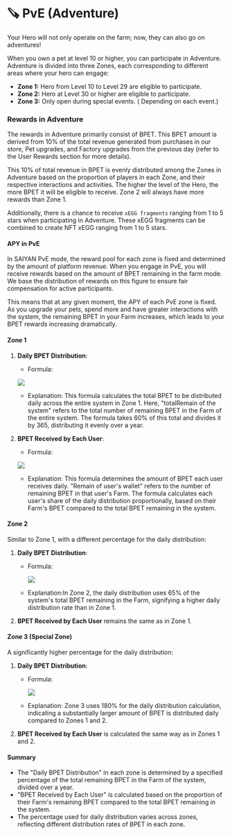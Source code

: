 # 🪚 PvE (Adventure)

Your Hero will not only operate on the farm; now, they can also go on adventures!

When you own a pet at level 10 or higher, you can participate in Adventure. Adventure is divided into three Zones, each corresponding to different areas where your hero can engage:

* **Zone 1:** Hero from Level 10 to Level 29 are eligible to participate.
* **Zone 2:** Hero at Level 30 or higher are eligible to participate.
* **Zone 3:** Only open during special events. ( Depending on each event.)

### **Rewards in Adventure** <a href="#rewards-in-adventure" id="rewards-in-adventure"></a>

The rewards in Adventure primarily consist of BPET. This BPET amount is derived from 10% of the total revenue generated from purchases in our store, Pet upgrades, and Factory upgrades from the previous day (refer to the User Rewards section for more details).

This 10% of total revenue in BPET is evenly distributed among the Zones in Adventure based on the proportion of players in each Zone, and their respective interactions and activities. The higher the level of the Hero, the more BPET it will be eligible to receive. Zone 2 will always have more rewards than Zone 1.

Additionally, there is a chance to receive `xEGG fragments` ranging from 1 to 5 stars when participating in Adventure. These xEGG fragments can be combined to create NFT xEGG ranging from 1 to 5 stars.

#### APY in PvE <a href="#apy-in-pve" id="apy-in-pve"></a>

In SAIYAN PvE mode, the reward pool for each zone is fixed and determined by the amount of platform revenue. When you engage in PvE, you will receive rewards based on the amount of BPET remaining in the farm mode. We base the distribution of rewards on this figure to ensure fair compensation for active participants.

This means that at any given moment, the APY of each PvE zone is fixed. As you upgrade your pets, spend more and have greater interactions with the system, the remaining BPET in your Farm increases, which leads to your BPET rewards increasing dramatically.

#### Zone 1 <a href="#zone-1-formula" id="zone-1-formula"></a>

1.  **Daily BPET Distribution**:

    * Formula:

    ![](https://chainkloud-coms-organization.gitbook.io/\~gitbook/image?url=https%3A%2F%2F1796548972-files.gitbook.io%2F%7E%2Ffiles%2Fv0%2Fb%2Fgitbook-x-prod.appspot.com%2Fo%2Fspaces%252FZEMUFPTQrcf7O846fusu%252Fuploads%252FKHfAFbSUamdTTSYdgA8S%252Fimage.png%3Falt%3Dmedia%26token%3D34bdaa6b-8ee8-4170-8edf-a6c56d4f7a33\&width=768\&dpr=4\&quality=100\&sign=ac82527fe4185029ed58b798d762e192355b2b4adc9966e42e3b51b796664fe1)

    * Explanation: This formula calculates the total BPET to be distributed daily across the entire system in Zone 1. Here, "totalRemain of the system" refers to the total number of remaining BPET in the Farm of the entire system. The formula takes 60% of this total and divides it by 365, distributing it evenly over a year.
2.  **BPET Received by Each User**:

    * Formula:

    ![](https://chainkloud-coms-organization.gitbook.io/\~gitbook/image?url=https%3A%2F%2F1796548972-files.gitbook.io%2F%7E%2Ffiles%2Fv0%2Fb%2Fgitbook-x-prod.appspot.com%2Fo%2Fspaces%252FZEMUFPTQrcf7O846fusu%252Fuploads%252FMQdWrKeB9h3pDT2xjXQK%252Fimage.png%3Falt%3Dmedia%26token%3D7ee01ee6-76d5-4e73-9574-15f9b1fb903a\&width=768\&dpr=4\&quality=100\&sign=8a876b0834c35a972afe483f58cfdce9c5d72654f71feaffe9f3d37bc20c6998)

    * Explanation: This formula determines the amount of BPET each user receives daily. "Remain of user's wallet" refers to the number of remaining BPET in that user's Farm. The formula calculates each user's share of the daily distribution proportionally, based on their Farm's BPET compared to the total BPET remaining in the system.

#### Zone 2 <a href="#zone-2-formula" id="zone-2-formula"></a>

Similar to Zone 1, with a different percentage for the daily distribution:

1. **Daily BPET Distribution**:
   *   Formula:

       ![](https://chainkloud-coms-organization.gitbook.io/\~gitbook/image?url=https%3A%2F%2F1796548972-files.gitbook.io%2F%7E%2Ffiles%2Fv0%2Fb%2Fgitbook-x-prod.appspot.com%2Fo%2Fspaces%252FZEMUFPTQrcf7O846fusu%252Fuploads%252FhA3WPHIQNVpPLJNmLDDk%252Fimage.png%3Falt%3Dmedia%26token%3Da50c2717-9aab-46b8-bc19-e63c0656a618\&width=768\&dpr=4\&quality=100\&sign=ff4f8a6c8d2e4bbb8968b73987364cf4495167168754085be0945526205d6540)
   * Explanation:In Zone 2, the daily distribution uses 65% of the system's total BPET remaining in the Farm, signifying a higher daily distribution rate than in Zone 1.
2. **BPET Received by Each User** remains the same as in Zone 1.

#### Zone 3 (Special Zone) <a href="#zone-3-special-zone-formula" id="zone-3-special-zone-formula"></a>

A significantly higher percentage for the daily distribution:

1. **Daily BPET Distribution**:
   *   Formula:

       ![](https://chainkloud-coms-organization.gitbook.io/\~gitbook/image?url=https%3A%2F%2F1796548972-files.gitbook.io%2F%7E%2Ffiles%2Fv0%2Fb%2Fgitbook-x-prod.appspot.com%2Fo%2Fspaces%252FZEMUFPTQrcf7O846fusu%252Fuploads%252FzUASKnLMAC734FAqXd15%252Fimage.png%3Falt%3Dmedia%26token%3D2cc52d3e-06a6-4e71-89f2-c3424d637ff7\&width=768\&dpr=4\&quality=100\&sign=7de153a21bacb8de9cee148df7e7ca660d2f203599b0cbf3a62a3fb84e6e157e)
   * Explanation: Zone 3 uses 180% for the daily distribution calculation, indicating a substantially larger amount of BPET is distributed daily compared to Zones 1 and 2.
2. **BPET Received by Each User** is calculated the same way as in Zones 1 and 2.

#### Summary <a href="#summary" id="summary"></a>

* The "Daily BPET Distribution" in each zone is determined by a specified percentage of the total remaining BPET in the Farm of the system, divided over a year.
* "BPET Received by Each User" is calculated based on the proportion of their Farm's remaining BPET compared to the total BPET remaining in the system.
* The percentage used for daily distribution varies across zones, reflecting different distribution rates of BPET in each zone.

